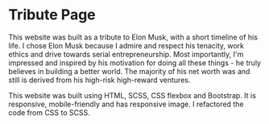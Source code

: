 # Tribute Page

This website was built as a tribute to Elon Musk, with a short timeline of his life. I chose Elon Musk because I admire and respect his tenacity, work ethics and drive towards serial entrepreneurship. Most importantly, I'm impressed and inspired by his motivation for doing all these things - he truly believes in building a better world. The majority of his net worth was and still is derived from his high-risk high-reward ventures.

This website was built using HTML, SCSS, CSS flexbox and Bootstrap. It is responsive, mobile-friendly and has responsive image. I refactored the code from CSS to SCSS.
